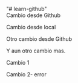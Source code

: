 "# learn-github"  
Cambio desde Github

Cambio desde local

Otro cambio desde Github

Y aun otro cambio mas.

Cambio 1

Cambio 2- error


